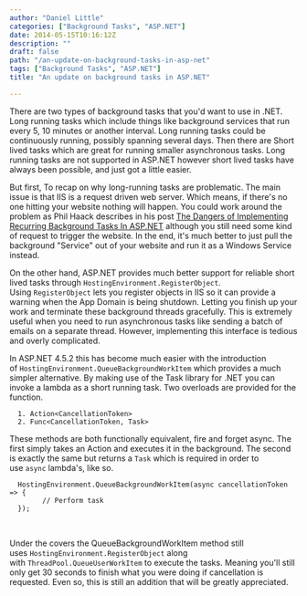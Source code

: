 ```yaml
---
author: "Daniel Little"
categories: ["Background Tasks", "ASP.NET"]
date: 2014-05-15T10:16:12Z
description: ""
draft: false
path: "/an-update-on-background-tasks-in-asp-net"
tags: ["Background Tasks", "ASP.NET"]
title: "An update on background tasks in ASP.NET"

---
```


There are two types of background tasks that you'd want to use in .NET. Long running tasks which include things like background services that run every 5, 10 minutes or another interval. Long running tasks could be continuously running, possibly spanning several days. Then there are Short lived tasks which are great for running smaller asynchronous tasks. Long running tasks are not supported in ASP.NET however short lived tasks have always been possible, and just got a little easier. 

But first, To recap on why long-running tasks are problematic. The main issue is that IIS is a request driven web server. Which means, if there's no one hitting your website nothing will happen. You could work around the problem as Phil Haack describes in his post [The Dangers of Implementing Recurring Background Tasks In ASP.NET](https://haacked.com/archive/2011/10/16/the-dangers-of-implementing-recurring-background-tasks-in-asp-net.aspx/#feedback) although you still need some kind of request to trigger the website. In the end, it's much better to just pull the background "Service" out of your website and run it as a Windows Service instead.

On the other hand, ASP.NET provides much better support for reliable short lived tasks through `HostingEnvironment.RegisterObject`. Using `RegisterObject` lets you register objects in IIS so it can provide a warning when the App Domain is being shutdown. Letting you finish up your work and terminate these background threads gracefully. This is extremely useful when you need to run asynchronous tasks like sending a batch of emails on a separate thread. However, implementing this interface is tedious and overly complicated.

In ASP.NET 4.5.2 this has become much easier with the introduction of `HostingEnvironment.QueueBackgroundWorkItem` which provides a much simpler alternative. By making use of the Task library for .NET you can invoke a lambda as a short running task. Two overloads are provided for the function. 

      1. Action<CancellationToken>
      2. Func<CancellationToken, Task>

These methods are both functionally equivalent, fire and forget async. The first simply takes an Action and executes it in the background. The second is exactly the same but returns a `Task` which is required in order to use `async` lambda's, like so.

      HostingEnvironment.QueueBackgroundWorkItem(async cancellationToken => {    
          	// Perform task
      });
    

Under the covers the QueueBackgroundWorkItem method still uses `HostingEnvironment.RegisterObject` along with `ThreadPool.QueueUserWorkItem` to execute the tasks. Meaning you'll still only get 30 seconds to finish what you were doing if cancellation is requested. Even so, this is still an addition that will be greatly appreciated.  